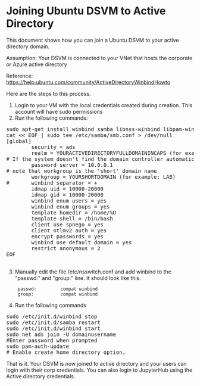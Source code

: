 # Joining Ubuntu DSVM to Active Directory

This document shows how you can  join a Ubuntu DSVM to your active directory domain. 

Assumption: Your DSVM is connected to your VNet that hosts the corporate or Azure active directory

Reference: https://help.ubuntu.com/community/ActiveDirectoryWinbindHowto

Here are the steps to this process. 

1. Login to your VM with the local credentials created during creation. This account will have sudo permissions
2. Run the following commands: 

<pre>
sudo apt-get install winbind samba libnss-winbind libpam-winbind
cat << EOF | sudo tee /etc/samba/smb.conf > /dev/null
[global]
        security = ads
        realm = YOURACTIVEDIRECTORYFULLDOMAININCAPS (for example: LAB.EXAMPLE.COM)
# If the system doesn't find the domain controller automatically, you may need the following line
        password server = 10.0.0.1
# note that workgroup is the 'short' domain name
        workgroup = YOURSHORTDOMAIN (for example: LAB)
#       winbind separator = +
        idmap uid = 10000-20000
        idmap gid = 10000-20000
        winbind enum users = yes
        winbind enum groups = yes
        template homedir = /home/%U
        template shell = /bin/bash
        client use spnego = yes
        client ntlmv2 auth = yes
        encrypt passwords = yes
        winbind use default domain = yes
        restrict anonymous = 2
EOF

</pre>

3. Manually edit the file /etc/nsswitch.conf and add winbind to the "passwd:" and "group:" line. It should look like this.

        passwd:         compat winbind
        group:          compat winbind

4. Run the following commands
<pre>
sudo /etc/init.d/winbind stop
sudo /etc/init.d/samba restart
sudo /etc/init.d/winbind start
sudo net ads join -U domainusername
#Enter password when prompted
sudo pam-auth-update
# Enable create home directory option. 
</pre>

That is it. Your DSVM is now joined to active directory and your  users can login with their corp credentials. You can also login to JupyterHub using the Active directory credentials.  


